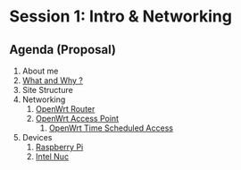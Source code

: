 # Session 1: Intro & Networking

## Agenda (Proposal)

1. About me
2. [What and Why ?](../index.md)
3. Site Structure
4. Networking
    1. [OpenWrt Router](../topics/openwrt_router/README.md)
    2. [OpenWrt Access Point](../topics/openwrt_access_point/README.md)
        1. [OpenWrt Time Scheduled Access](../topics/openwrt_time_scheduled_access/README.md)
5. Devices
    1. [Raspberry Pi](../topics/raspberry_pi/README.md)
    2. [Intel Nuc](../topics/intel_nuc/README.md)
